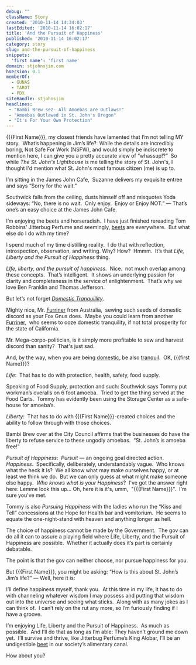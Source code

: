 ```yaml
---
debug: ""
className: Story
created: '2010-11-14 14:34:03'
lastEdited: '2010-11-14 16:02:17'
title: 'And the Pursuit of Happiness'
published: '2010-11-14 16:02:17'
category: story
slug: and-the-pursuit-of-happiness
snippets:
  'first name': 'first name'
domain: stjohnsjim.com
hVersion: 0.1
memberOf:
  - GUNAS
  - TAROT
  - PDX
siteHandle: stjohnsjim
headlines:
 - "Bambi Brew sez- All Amoebas are Outlaws!"
 - "Amoebas Outlawed in St. John's Oregon"
 - "It's For Your Own Protection"
---
```

{{{First Name}}}, my closest friends have lamented that I&rsquo;m not telling MY story.&nbsp; What&rsquo;s happening in Jim&rsquo;s life?&nbsp; While the details are incredibly boring, Not Safe For Work (NSFW), and would simply be indiscrete to mention here, I can give you a pretty accurate view of &ldquo;whassup!?&rdquo; &nbsp;So while _The St. John's Lighthouse_ is me telling the story of St. John's, I thought I'd mention what St. John's most famous citizen (me) is up to.

I&rsquo;m sitting in the James John Cafe,&nbsp; Suzanne delivers my exquisite entree and says &ldquo;Sorry for the wait.&rdquo;

Southwick falls from the ceiling, dusts himself off and misquotes Yoda sideways: &ldquo;No, there is no wait.&nbsp; Only enjoy.&nbsp; Enjoy or Enjoy NOT.&rdquo; &mdash; That&rsquo;s one&rsquo;s an easy choice at the James John Cafe.

I&rsquo;m enjoying the beets and horseradish.&nbsp; I have just finished rereading Tom Robbins&rsquo; Jitterbug Perfume and seemingly, [beets][0] are everywhere.&nbsp; But what else do I do with my time?

I spend much of my time distilling reality.&nbsp; I do that with reflection, introspection, observation, and writing. Why? How?&nbsp; Hmmm.&nbsp; It&rsquo;s that _Life, Liberty and the Pursuit of Happiness_ thing.

_LIfe, liberty, and the pursuit of happiness._&nbsp; Nice.&nbsp; not much overlap among these concepts.&nbsp; That&rsquo;s intelligent.&nbsp; It shows an underlying passion for clarity and completeness in the service of enlightenment.&nbsp; That&rsquo;s why we love Ben Franklin and Thomas Jefferson.

But let&rsquo;s not forget _[Domestic Tranquillity][1]_.

Mighty nice, Mr. [Furriner][2] from Australia, &nbsp;sewing such seeds of domestic discord as your Fox Gnus does.&nbsp; Maybe you could learn from another [Furriner][3], &nbsp;who seems to ooze domestic tranquility, if not total prosperity for the state of California.

Mr. Mega-corpo-politician, is it simply more profitable to sew and harvest discord than sanity? &nbsp;That's just sad.

And, by the way, when you are being [domestic][4], be also [tranquil][5].&nbsp; OK, {{{first Name}}}?

_Life_:&nbsp; That has to do with protection, health, safety, food supply.

Speaking of Food Supply, protection and such: Southwick says Tommy put workman&rsquo;s overalls on 6 foot amoeba.&nbsp; Tried to get the thing served at the Food Carts.&nbsp; Tommy has evidently been using the Storage Center as a safe-house for amoeba&rsquo;s.

_Liberty_:&nbsp; That has to do with {{{First Name}}}-created choices and the ability to follow through with those choices.

Bambi Brew over at the City Council affirms that the businesses do have the liberty to refuse service to these ungodly amoebas.&nbsp; &ldquo;St. John&rsquo;s is amoeba free!&rdquo;

_Pursuit of Happiness_:&nbsp; _Pursuit_ &mdash; an ongoing goal directed action.&nbsp; _Happiness_.&nbsp; Specifically, deliberately, understandably vague.&nbsp; Who knows what the heck it is?&nbsp; We all know what may make ourselves happy, or at least we think we do.&nbsp; But we can only guess at what might make someone else happy. &nbsp;_Who knows what is your Happiness_? &nbsp;I've got the answer right here: Lemme look this up... Oh, here it is it's, umm, &nbsp;&quot;{{{First Name}}}&quot;. &nbsp;I'm sure you've met.

Tommy is also _Pursuing Happiness_ with the ladies who run the &ldquo;Kiss and Tell&rdquo; concessions at the Hope for Health bar and vomitorium.&nbsp; He seems to equate the one-night-stand with heaven and anything longer as hell.

The choice of happiness cannot be made by the Government.&nbsp; The gov can do all it can to assure a playing field where Life, Liberty, and the Pursuit of Happiness are possible.&nbsp; Whether it actually does it&rsquo;s part is certainly debatable.

The point is that the gov can neither choose, nor pursue happiness for you.

But {{{First Name}}}, you might be asking: &ldquo;How is this about St. John&rsquo;s Jim&rsquo;s life?&rdquo; &mdash; Well, here it is:

I&rsquo;ll define happiness myself, thank you.&nbsp; At this time in my life, it has to do with channeling whatever wisdom I may possess and putting that wisdom out into the universe and seeing what sticks.&nbsp; Along with as many jokes as I can think of.&nbsp; I can&rsquo;t rely on the rut any more, so I&rsquo;m furiously finding if I have a groove.

I&rsquo;m enjoying Life, Liberty and the Pursuit of Happiness.&nbsp; As much as possible.&nbsp; And I&rsquo;ll do that as long as I&rsquo;m able: They haven&rsquo;t ground me down yet.&nbsp; I&rsquo;ll survive and thrive, like Jitterbug Perfume&rsquo;s King Alobar, I&rsquo;ll be an undigestible [beet][0] in our society&rsquo;s alimentary canal.

How about you?&nbsp;

[0]: http://twitter.com/StJohnsJim/status/3872848519110656
[1]: http://www.rallytorestoresanity.com/
[2]: http://www.google.com/search?rls=en&amp;q=rupert+murdoch+australia&amp;ie=UTF-8&amp;oe=UTF-8
[3]: http://gov.ca.gov/about/arnold
[4]: http://romancecapitol.com
[5]: http://en.wikipedia.org/wiki/Love_the_One_You're_With
